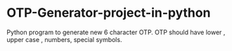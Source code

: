 # OTP-Generator-project-in-python
 Python program to generate new 6 character OTP. OTP should have lower , upper case , numbers, special symbols.
